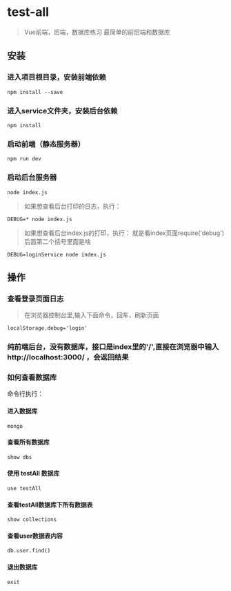 # test-all

> Vue前端，后端，数据库练习
> 最简单的前后端和数据库

## 安装

### 进入项目根目录，安装前端依赖
```angular2html
npm install --save
```

### 进入service文件夹，安装后台依赖
```angular2html
npm install
```

### 启动前端（静态服务器）
```angular2html
npm run dev
```

### 启动后台服务器
```angular2html
node index.js
```
> 如果想查看后台打印的日志，执行：
```angular2html
DEBUG=* node index.js
```
> 如果想查看后台index.js的打印，执行：
> 就是看index页面require('debug')后面第二个括号里面是啥
```angular2html
DEBUG=loginService node index.js
```

## 操作

### 查看登录页面日志
> 在浏览器控制台里,输入下面命令，回车，刷新页面
```angular2html
localStorage.debug='login'

```

### 纯前端后台，没有数据库，接口是index里的'/',直接在浏览器中输入 http://localhost:3000/ ，会返回结果

### 如何查看数据库
命令行执行：

#### 进入数据库
```angular2html
mongo
```
#### 查看所有数据库
```angular2html
show dbs
```

#### 使用 **testAll** 数据库
```angular2html
use testAll
```

#### 查看**testAll**数据库下所有数据表
```angular2html
show collections
```

#### 查看user数据表内容
```angular2html
db.user.find()
```

#### 退出数据库
```angular2html
exit
```
